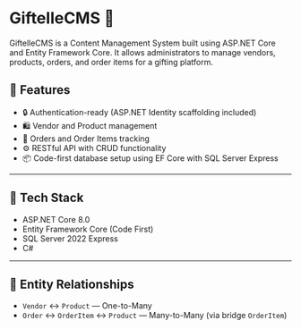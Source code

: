 # GiftelleCMS 🎁

GiftelleCMS is a Content Management System built using ASP.NET Core and Entity Framework Core. It allows administrators to manage vendors, products, orders, and order items for a gifting platform.

## 📌 Features

- 🔒 Authentication-ready (ASP.NET Identity scaffolding included)
- 🛍️ Vendor and Product management
- 🧾 Orders and Order Items tracking
- ⚙️ RESTful API with CRUD functionality
- 📦 Code-first database setup using EF Core with SQL Server Express

---

## 🚀 Tech Stack

- ASP.NET Core 8.0
- Entity Framework Core (Code First)
- SQL Server 2022 Express
- C#

---

## 🧱 Entity Relationships

- `Vendor` ↔ `Product` — One-to-Many
- `Order` ↔ `OrderItem` ↔ `Product` — Many-to-Many (via bridge `OrderItem`)
